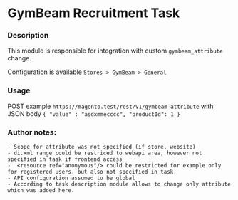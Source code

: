 # GymBeam Recruitment Task

### Description

This module is responsible for integration with custom `gymbeam_attribute` change.

Configuration is available `Stores > GymBeam > General`

### Usage 

POST  example `https://magento.test/rest/V1/gymbeam-attribute` with JSON body
`{
    "value" : "asdxmmecccc",
    "productId": 1
}`


### Author notes:
    - Scope for attribute was not specified (if store, website)
    - di.xml range could be restriced to webapi area, however not specified in task if frontend access
    -  <resource ref="anonymous"/> could be restricted for example only for registered users, but also not specified in task.
    - API configuration assumed to be global
    - According to task description module allows to change only attribute which was added here.

